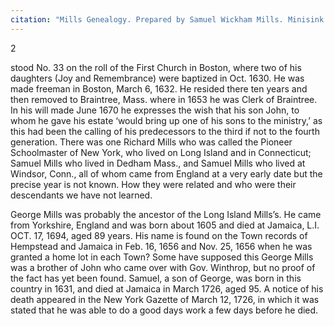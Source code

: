```yaml
---
citation: "Mills Genealogy. Prepared by Samuel Wickham Mills. Minisink Valley Historical Society, Port Jervis NY, p2. Used with permission."
---
```

2

stood No. 33 on the roll of the First Church in Boston, where two of his daughters (Joy and Remembrance) were baptized in Oct. 1630. He was made freeman in Boston, March 6, 1632. He resided there ten years and then removed to Braintree, Mass. where in 1653 he was Clerk of Braintree. In his will made June 1670 he expresses the wish that his son John, to whom he gave his estate ‘would bring up one of his sons to the ministry,’ as this had been the calling of his predecessors to the third if not to the fourth generation. There was one Richard Mills who was called the Pioneer Schoolmaster of New York, who lived on Long Island and in Connecticut; Samuel Mills who lived in Dedham Mass., and Samuel Mills who lived at Windsor, Conn., all of whom came from England at a very early date but the precise year is not known. How they were related and who were their descendants we have not learned. 

George Mills was probably the ancestor of the Long Island Mills’s. He came from Yorkshire, England and was born about 1605 and died at Jamaica, L.I. OCT. 17, 1694, aged 89 years. His name is found on the Town records of Hempstead and Jamaica in Feb. 16, 1656 and Nov. 25, 1656 when he was granted a home lot in each Town? Some have supposed this George Mills was a brother of John who came over with Gov. Winthrop, but no proof of the fact has yet been found. Samuel, a son of George, was born in this country in 1631, and died at Jamaica in March 1726, aged 95. A notice of his death appeared in the New York Gazette of March 12, 1726, in which it was stated that he was able to do a good days work a few days before he died.
